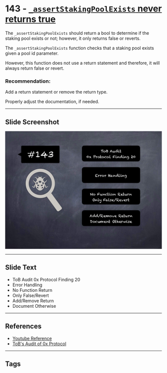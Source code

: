 
# 143 - [`_assertStakingPoolExists` never returns true](./`_assertStakingPoolExists`%20never%20returns%20true.md)

The `_assertStakingPoolExists` should return a bool to determine if the staking pool exists or not; however, it only returns false or reverts. 

The `_assertStakingPoolExists` function checks that a staking pool exists given a pool id parameter. 

However, this function does not use a return statement and therefore, it will always return false or revert.

### Recommendation:
Add a return statement or remove the return type. 

Properly adjust the documentation, if needed.
___
## Slide Screenshot
![143.jpg](../../images/8.%20Audit%20Findings%20201/143.jpg)
___
## Slide Text
- ToB Audit 0x Protocol Finding 20
- Error Handling
- No Function Return
- Only False/Revert
- Add/Remove Return
- Document Otherwise
___
## References
- [Youtube Reference](https://youtu.be/zAzNDwu23UI?t=126)
- [ToB's Audit of 0x Protocol](https://github.com/trailofbits/publications/blob/master/reviews/0x-protocol.pdf)
___
## Tags
